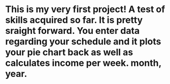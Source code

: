 # This is my very first project! A test of skills acquired so far. It is pretty sraight forward. You enter data regarding your schedule and it plots your pie chart back as well as calculates income per week. month, year.
